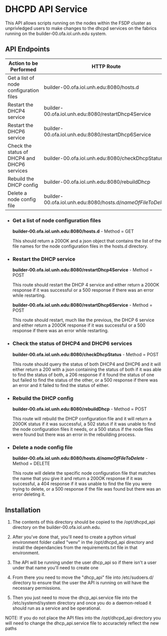 # DHCPD API Service

This API allows scripts running on the nodes within the FSDP cluster as
unprivledged users to make changes to the dhcpd services on the fabrics
running on the builder-00.ofa.iol.unh.edu system.

## API Endpoints

Action to be Performed | HTTP Route | Method
   -----------|------------------|----------
   Get a list of node configuration files | builder-00.ofa.iol.unh.edu:8080/hosts.d | GET
   Restart the DHCP4 service |  builder-00.ofa.iol.unh.edu:8080/restartDhcp4Service | POST
   Restart the DHCP6 service | builder-00.ofa.iol.unh.edu:8080/restartDhcp6Service | POST
   Check the status of DHCP4 and DHCP6 services | builder-00.ofa.iol.unh.edu:8080/checkDhcpStatus | POST
   Rebuild the DHCP config | builder-00.ofa.iol.unh.edu:8080/rebuildDhcp | POST
   Delete a node config file | builder-00.ofa.iol.unh.edu:8080/hosts.d/*nameOfFileToDelete* | DELETE

* ### Get a list of node configuration files
     **builder-00.ofa.iol.unh.edu:8080/hosts.d** - Method = GET

     This should return a 200OK and a json object that contains the list of the file names for the node configuration files in the hosts.d directory.

* ### Restart the DHCP service
     **builder-00.ofa.iol.unh.edu:8080/restartDhcp4Service** - Method = POST

     This route should restart the DHCP 4 service and either return a 200OK response if it was successful or a 500 response if there was an error while restarting.

     **builder-00.ofa.iol.unh.edu:8080/restartDhcp6Service** - Method = POST

     This route should restart, much like the previous, the DHCP 6 service and either return a 200OK response if it was successful or a 500 response if there was an error while restarting.

* ### Check the status of DHCP4 and DHCP6 services
     **builder-00.ofa.iol.unh.edu:8080/checkDhcpStatus** - Method = POST

     This route should query the status of both DHCP4 and DHCP6 and it will either return a 200 with a json containing the status of both if it was able to find the status of both, a 206 response if it found the status of one but failed to find the status of the other, or a 500 response if there was an error and it failed to find the status of either.

* ### Rebuild the DHCP config
     **builder-00.ofa.iol.unh.edu:8080/rebuildDhcp** - Method = POST

     This route will rebuild the DHCP configuration file and it will return a 200OK status if it was successful, a 502 status if it was unable to find the node configuration files it needs, or a 500 status if the node files were found but there was an error in the rebuilding process.

* ### Delete a node config file
     __builder-00.ofa.iol.unh.edu:8080/hosts.d/*nameOfFileToDelete*__ - Method = DELETE

     This route will delete the specific node configuration file that matches the name that you give it and return a 200OK response if it was successful, a 404 response if it was unable to find the file you were trying to delete, or a 500 response if the file was found but there was an error deleting it.
   


## Installation

1. The contents of this directory should be copied to the /opt/dhcpd_api directory
on the builder-00.ofa.iol.unh.edu. 

2. After you've done that, you'll need to create a python virtual environment folder called "venv" in the /opt/dhcpd_api directory and install the dependancies from the requirements.txt file in that environment.
3. The API will be running under the user dhcp_api so if there isn't a user under that name you'll need to create one
4. From there you need to move the "dhcp_api" file into /etc/sudoers.d/ directory to ensure that the user the API is running on will have the necessary permissions.
5. Then you just need to move the dhcp_api.service file into the /etc/systemd/system directory and once you do a daemon-reload it should run as a service and be operational.

NOTE: If you do not place the API files into the /opt/dhcpd_api directory you will need to change the dhcp_api.service file to accuractely reflect the new paths
